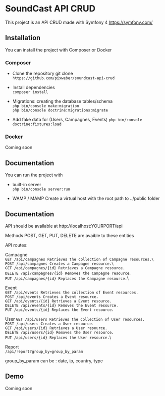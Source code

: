 # SoundCast API CRUD

This project is an API CRUD made with Symfony 4 https://symfony.com/ 

## Installation

You can install the project with Composer or Docker

### Composer
- Clone the repository git clone\
`https://github.com/pixweber/soundcast-api-crud`

- Install dependencies\
`composer install`

- Migrations: creating the database tables/schema\
`php bin/console make:migration` \
`php bin/console doctrine:migrations:migrate`

- Add fake data for (Users, Campagnes, Events)
`php bin/console doctrine:fixtures:load`

### Docker
Coming soon

## Documentation
You can run the project with 

- built-in server\
`php bin/console server:run`

- WAMP / MAMP
Create a virtual host with the root path to ../public folder

## Documentation
API should be available at http://localhost:YOURPORT/api

Methods POST, GET, PUT, DELETE are avaible to these entities

API routes:

Campagne\
`GET /api/campagnes Retrieves the collection of Campagne resources.\`\
`POST /api/campagnes Creates a Campagne resource.\`\
`GET /api/campagnes/{id} Retrieves a Campagne resource.`\
`DELETE /api/campagnes/{id} Removes the Campagne resource`.\
`PUT /api/campagnes/{id} Replaces the Campagne resource.`\

Event\
`GET /api/events Retrieves the collection of Event resources.`\
`POST /api/events Creates a Event resource.`\
`GET /api/events/{id} Retrieves a Event resource.`\
`DELETE /api/events/{id} Removes the Event resource.`\
`PUT /api/events/{id} Replaces the Event resource.`

User
`GET /api/users Retrieves the collection of User resources.`\
`POST /api/users Creates a User resource.`\
`GET /api/users/{id} Retrieves a User resource.`\
`DELETE /api/users/{id} Removes the User resource.`\
`PUT /api/users/{id} Replaces the User resource.`\

Report\
`/api/report?group_by=group_by_param`

group_by_param can be : date, ip, country, type

## Demo
Coming soon

